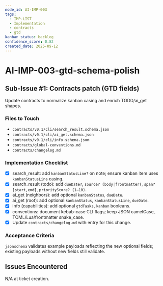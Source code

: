 ```yaml
---
node_id: AI-IMP-003
tags:
  - IMP-LIST
  - Implementation
  - contracts
  - gtd
kanban_status: backlog
confidence_score: 0.82
created_date: 2025-09-12
---
```


# AI-IMP-003-gtd-schema-polish

## Sub-Issue #1: Contracts patch (GTD fields)
Update contracts to normalize kanban casing and enrich TODO/ai_get shapes.

### Files to Touch
- `contracts/v0.1/cli/search_result.schema.json`
- `contracts/v0.1/cli/ai_get.schema.json`
- `contracts/v0.1/cli/info.schema.json`
- `contracts/global-conventions.md`
- `contracts/changelog.md`

### Implementation Checklist
- [x] search_result: add `kanbanStatusLine?` on note; ensure kanban item uses `kanbanStatusLine` casing.
- [x] search_result (todo): add `dueDate?`, `source? (body|frontmatter)`, `span? [start,end]`, `priorityScore? (1–10)`.
- [x] ai_get (neighbors): add optional `kanbanStatus`, `dueDate`.
- [x] ai_get (root): add optional `kanbanStatus`, `kanbanStatusLine`, `dueDate`.
- [x] info (capabilities): add optional `gtdTasks`, `kanban` booleans.
- [x] conventions: document kebab-case CLI flags; keep JSON camelCase, TOML/Lua/frontmatter snake_case.
- [x] Update `contracts/changelog.md` with entry for this change.

### Acceptance Criteria
`jsonschema` validates example payloads reflecting the new optional fields; existing payloads without new fields still validate.

## Issues Encountered
N/A at ticket creation.
